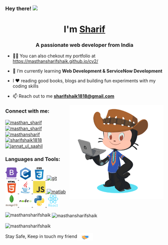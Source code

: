 
### Hey there! <img src="https://media.giphy.com/media/hvRJCLFzcasrR4ia7z/giphy.gif" width="25px"> 

<h1 align="center">I'm <a href="https://masthansharifshaik.github.io/cv2/">Sharif</a></h1>
<h3 align="center">A passionate web developer from India</h3>

-  👨‍💻 You can also chekout my portfolio at https://masthansharifshaik.github.io/cv2/

- 🌱 I’m currently learning **Web Development & ServiceNow Development**

- I ❤ reading good books, blogs and building fun experiments with my coding skills

- 📫 Reach out to me **sharifshaik1818@gmail.com**

<img align="right" alt="PNG" src="https://raw.githubusercontent.com/MasthanSharifShaik/MasthanSharifShaik/main/GitHub%20logo.png" width="300" height="300" />
  
<h3 align="left">Connect with me:</h3>
<p align="left">
<a href="https://codepen.io/masthan_sharif" target="blank"><img align="center" src="https://raw.githubusercontent.com/rahuldkjain/github-profile-readme-generator/master/src/images/icons/Social/codepen.svg" alt="masthan_sharif" height="30" width="40" /></a>
<a href="https://twitter.com/masthan_sharif" target="blank"><img align="center" src="https://raw.githubusercontent.com/rahuldkjain/github-profile-readme-generator/master/src/images/icons/Social/twitter.svg" alt="masthan_sharif" height="30" width="40" /></a>
<a href="https://linkedin.com/in/masthansharif" target="blank"><img align="center" src="https://raw.githubusercontent.com/rahuldkjain/github-profile-readme-generator/master/src/images/icons/Social/linked-in-alt.svg" alt="masthansharif" height="30" width="40" /></a>
<a href="https://www.hackerrank.com/sharifshaik1818" target="blank"><img align="center" src="https://raw.githubusercontent.com/rahuldkjain/github-profile-readme-generator/master/src/images/icons/Social/hackerrank.svg" alt="sharifshaik1818" height="30" width="40" /></a>
<a href="https://www.leetcode.com/jannat_ul_saahil" target="blank"><img align="center" src="https://raw.githubusercontent.com/rahuldkjain/github-profile-readme-generator/master/src/images/icons/Social/leet-code.svg" alt="jannat_ul_saahil" height="30" width="40" /></a>
</p>

<h3 align="left">Languages and Tools:</h3>
<p align="left"> <a href="https://getbootstrap.com" target="_blank" rel="noreferrer"> <img src="https://raw.githubusercontent.com/devicons/devicon/master/icons/bootstrap/bootstrap-plain-wordmark.svg" alt="bootstrap" width="40" height="40"/> </a> <a href="https://www.cprogramming.com/" target="_blank" rel="noreferrer"> <img src="https://raw.githubusercontent.com/devicons/devicon/master/icons/c/c-original.svg" alt="c" width="40" height="40"/> </a> <a href="https://www.w3schools.com/css/" target="_blank" rel="noreferrer"> <img src="https://raw.githubusercontent.com/devicons/devicon/master/icons/css3/css3-original-wordmark.svg" alt="css3" width="40" height="40"/> </a> <a href="https://git-scm.com/" target="_blank" rel="noreferrer"> <img src="https://www.vectorlogo.zone/logos/git-scm/git-scm-icon.svg" alt="git" width="40" height="40"/> </a> <a href="https://www.w3.org/html/" target="_blank" rel="noreferrer"> <img src="https://raw.githubusercontent.com/devicons/devicon/master/icons/html5/html5-original-wordmark.svg" alt="html5" width="40" height="40"/> </a> <a href="https://www.java.com" target="_blank" rel="noreferrer"> <img src="https://raw.githubusercontent.com/devicons/devicon/master/icons/java/java-original.svg" alt="java" width="40" height="40"/> </a> <a href="https://developer.mozilla.org/en-US/docs/Web/JavaScript" target="_blank" rel="noreferrer"> <img src="https://raw.githubusercontent.com/devicons/devicon/master/icons/javascript/javascript-original.svg" alt="javascript" width="40" height="40"/> </a> <a href="https://www.mathworks.com/" target="_blank" rel="noreferrer"> <img src="https://upload.wikimedia.org/wikipedia/commons/2/21/Matlab_Logo.png" alt="matlab" width="40" height="40"/> </a> <a href="https://www.mongodb.com/" target="_blank" rel="noreferrer"> <img src="https://raw.githubusercontent.com/devicons/devicon/master/icons/mongodb/mongodb-original-wordmark.svg" alt="mongodb" width="40" height="40"/> </a> <a href="https://nodejs.org" target="_blank" rel="noreferrer"> <img src="https://raw.githubusercontent.com/devicons/devicon/master/icons/nodejs/nodejs-original-wordmark.svg" alt="nodejs" width="40" height="40"/> </a> <a href="https://www.python.org" target="_blank" rel="noreferrer"> <img src="https://raw.githubusercontent.com/devicons/devicon/master/icons/python/python-original.svg" alt="python" width="40" height="40"/> </a> <a href="https://reactjs.org/" target="_blank" rel="noreferrer"> <img src="https://raw.githubusercontent.com/devicons/devicon/master/icons/react/react-original-wordmark.svg" alt="react" width="40" height="40"/> </a> </p>


<p><img align="left" src="https://github-readme-stats.vercel.app/api/top-langs?username=masthansharifshaik&show_icons=true&locale=en&layout=compact" alt="masthansharifshaik" /></p>

<p>&nbsp;<img align="center" src="https://github-readme-stats.vercel.app/api?username=masthansharifshaik&show_icons=true&locale=en" alt="masthansharifshaik" /></p>

<p><img align="center" src="https://github-readme-streak-stats.herokuapp.com/?user=masthansharifshaik&" alt="masthansharifshaik" /></p>

<p> Stay Safe, Keep in touch my friend<img align="center" src="https://raw.githubusercontent.com/MasthanSharifShaik/MasthanSharifShaik/main/Handshake.gif" alt="--masthansharifshaik" width="10%"/>
  
</p>


